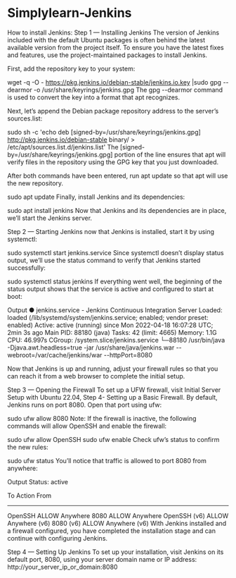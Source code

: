 # Simplylearn-Jenkins
How to install Jenkins:
Step 1 — Installing Jenkins
The version of Jenkins included with the default Ubuntu packages is often behind the latest available version from the project itself. To ensure you have the latest fixes and features, use the project-maintained packages to install Jenkins.

First, add the repository key to your system:

wget -q -O - https://pkg.jenkins.io/debian-stable/jenkins.io.key |sudo gpg --dearmor -o /usr/share/keyrings/jenkins.gpg
The gpg --dearmor command is used to convert the key into a format that apt recognizes.

Next, let’s append the Debian package repository address to the server’s sources.list:

sudo sh -c 'echo deb [signed-by=/usr/share/keyrings/jenkins.gpg] http://pkg.jenkins.io/debian-stable binary/ > /etc/apt/sources.list.d/jenkins.list'
The [signed-by=/usr/share/keyrings/jenkins.gpg] portion of the line ensures that apt will verify files in the repository using the GPG key that you just downloaded.

After both commands have been entered, run apt update so that apt will use the new repository.

sudo apt update
Finally, install Jenkins and its dependencies:

sudo apt install jenkins
Now that Jenkins and its dependencies are in place, we’ll start the Jenkins server.

Step 2 — Starting Jenkins
now that Jenkins is installed, start it by using systemctl:

sudo systemctl start jenkins.service
Since systemctl doesn’t display status output, we’ll use the status command to verify that Jenkins started successfully:

sudo systemctl status jenkins
If everything went well, the beginning of the status output shows that the service is active and configured to start at boot:

Output
● jenkins.service - Jenkins Continuous Integration Server
     Loaded: loaded (/lib/systemd/system/jenkins.service; enabled; vendor preset: enabled)
     Active: active (running) since Mon 2022-04-18 16:07:28 UTC; 2min 3s ago
   Main PID: 88180 (java)
      Tasks: 42 (limit: 4665)
     Memory: 1.1G
        CPU: 46.997s
     CGroup: /system.slice/jenkins.service
             └─88180 /usr/bin/java -Djava.awt.headless=true -jar /usr/share/java/jenkins.war --webroot=/var/cache/jenkins/war --httpPort=8080

Now that Jenkins is up and running, adjust your firewall rules so that you can reach it from a web browser to complete the initial setup.

Step 3 — Opening the Firewall
To set up a UFW firewall, visit Initial Server Setup with Ubuntu 22.04, Step 4- Setting up a Basic Firewall. By default, Jenkins runs on port 8080. Open that port using ufw:

sudo ufw allow 8080
Note: If the firewall is inactive, the following commands will allow OpenSSH and enable the firewall:

sudo ufw allow OpenSSH
sudo ufw enable
Check ufw’s status to confirm the new rules:

sudo ufw status
You’ll notice that traffic is allowed to port 8080 from anywhere:

Output
Status: active

To                         Action      From
--                         ------      ----
OpenSSH                    ALLOW       Anywhere
8080                       ALLOW       Anywhere
OpenSSH (v6)               ALLOW       Anywhere (v6)
8080 (v6)                  ALLOW       Anywhere (v6)
With Jenkins installed and a firewall configured, you have completed the installation stage and can continue with configuring Jenkins.

Step 4 — Setting Up Jenkins
To set up your installation, visit Jenkins on its default port, 8080, using your server domain name or IP address: http://your_server_ip_or_domain:8080
